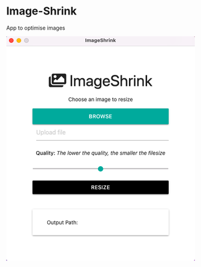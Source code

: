 # Image-Shrink
App to optimise images

<img src="https://github.com/Omkar12o/Image-Shrink/blob/main/Omkar.png" >

